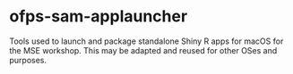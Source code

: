 # ofps-sam-applauncher
Tools used to launch and package standalone Shiny R apps for macOS for the MSE workshop. This may be adapted and reused for other OSes and purposes.

